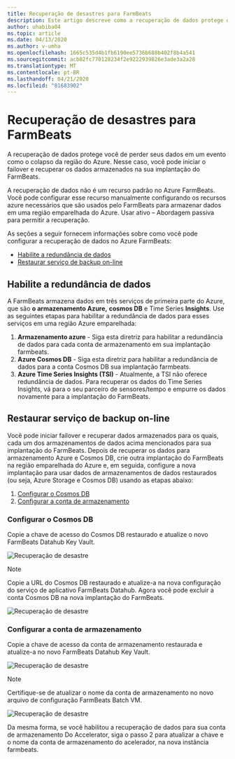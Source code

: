 ```yaml
---
title: Recuperação de desastres para FarmBeats
description: Este artigo descreve como a recuperação de dados protege de perder seus dados.
author: uhabiba04
ms.topic: article
ms.date: 04/13/2020
ms.author: v-umha
ms.openlocfilehash: 1665c535d4b1fb6190ee5736b688b402f8b4a541
ms.sourcegitcommit: acb82fc770128234f2e9222939826e3ade3a2a28
ms.translationtype: MT
ms.contentlocale: pt-BR
ms.lasthandoff: 04/21/2020
ms.locfileid: "81683902"
---
```

# <a name="disaster-recovery-for-farmbeats"></a>Recuperação de desastres para FarmBeats

A recuperação de dados protege você de perder seus dados em um evento como o colapso da região do Azure. Nesse caso, você pode iniciar o failover e recuperar os dados armazenados na sua implantação do FarmBeats.

A recuperação de dados não é um recurso padrão no Azure FarmBeats. Você pode configurar esse recurso manualmente configurando os recursos azure necessários que são usados pelo FarmBeats para armazenar dados em uma região emparelhada do Azure. Usar ativo – Abordagem passiva para permitir a recuperação.

As seções a seguir fornecem informações sobre como você pode configurar a recuperação de dados no Azure FarmBeats:

- [Habilite a redundância de dados](#enable-data-redundancy)
- [Restaurar serviço de backup on-line](#restore-service-from-online-backup)


## <a name="enable-data-redundancy"></a>Habilite a redundância de dados

A FarmBeats armazena dados em três serviços de primeira parte do Azure, que são **o armazenamento Azure,** **cosmos DB** e Time Series **Insights**. Use as seguintes etapas para habilitar a redundância de dados para esses serviços em uma região Azure emparelhada:

1.  **Armazenamento azure** - Siga esta diretriz para habilitar a redundância de dados para cada conta de armazenamento em sua implantação farmbeats.
2.  **Azure Cosmos DB** - Siga esta diretriz para habilitar a redundância de dados para a conta Cosmos DB sua implantação farmbeats.
3.  **Azure Time Series Insights (TSI)** - Atualmente, a TSI não oferece redundância de dados. Para recuperar os dados do Time Series Insights, vá para o seu parceiro de sensores/tempo e empurre os dados novamente para a implantação do FarmBeats.

## <a name="restore-service-from-online-backup"></a>Restaurar serviço de backup on-line

Você pode iniciar failover e recuperar dados armazenados para os quais, cada um dos armazenamentos de dados acima mencionados para sua implantação do FarmBeats. Depois de recuperar os dados para armazenamento Azure e Cosmos DB, crie outra implantação do FarmBeats na região emparelhada do Azure e, em seguida, configure a nova implantação para usar dados de armazenamentos de dados restaurados (ou seja, Azure Storage e Cosmos DB) usando as etapas abaixo:

1. [Configurar o Cosmos DB](#configure-cosmos-db)
2. [Configurar a conta de armazenamento](#configure-storage-account)


### <a name="configure-cosmos-db"></a>Configurar o Cosmos DB

Copie a chave de acesso do Cosmos DB restaurado e atualize o novo FarmBeats Datahub Key Vault.


  ![Recuperação de desastre](./media/disaster-recovery-for-farmbeats/key-vault-secrets.png)

> [!NOTE]
> Copie a URL do Cosmos DB restaurado e atualize-a na nova configuração do serviço de aplicativo FarmBeats Datahub. Agora você pode excluir a conta Cosmos DB na nova implantação do FarmBeats.

  ![Recuperação de desastre](./media/disaster-recovery-for-farmbeats/configuration.png)

### <a name="configure-storage-account"></a>Configurar a conta de armazenamento

Copie a chave de acesso da conta de armazenamento restaurada e atualize-a no novo FarmBeats Datahub Key Vault.

![Recuperação de desastre](./media/disaster-recovery-for-farmbeats/key-vault-7-secrets.png)

>[!NOTE]
> Certifique-se de atualizar o nome da conta de armazenamento no novo arquivo de configuração FarmBeats Batch VM.

![Recuperação de desastre](./media/disaster-recovery-for-farmbeats/batch-prep-files.png)

Da mesma forma, se você habilitou a recuperação de dados para sua conta de armazenamento Do Accelerator, siga o passo 2 para atualizar a chave e o nome da conta de armazenamento do acelerador, na nova instância farmbeats.
